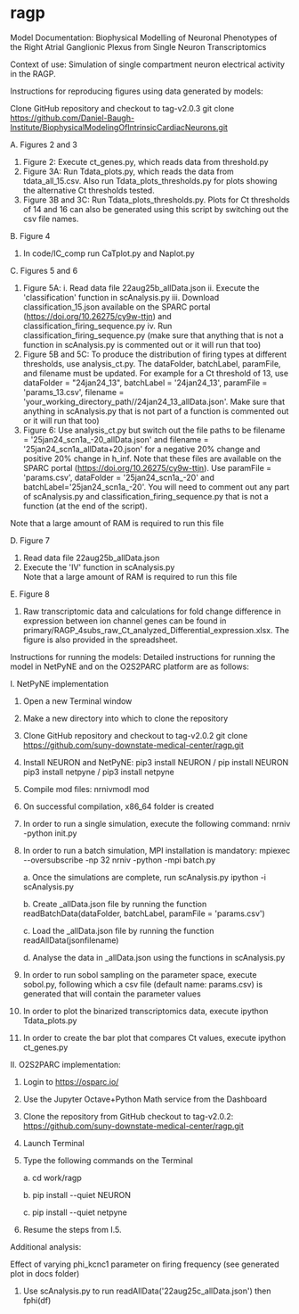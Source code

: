 # ragp
Model Documentation: Biophysical Modelling of Neuronal Phenotypes of the Right Atrial Ganglionic Plexus from Single Neuron Transcriptomics

Context of use: Simulation of single compartment neuron electrical activity in the RAGP.

Instructions for reproducing figures using data generated by models:

Clone GitHub repository and checkout to tag-v2.0.3
git clone https://github.com/Daniel-Baugh-Institute/BiophysicalModelingOfIntrinsicCardiacNeurons.git

A.	Figures 2 and 3
  1.   Figure 2: Execute ct_genes.py, which reads data from threshold.py
  2.   Figure 3A: Run Tdata_plots.py, which reads the data from tdata_all_15.csv. Also run Tdata_plots_thresholds.py for plots showing the alternative Ct thresholds tested.
  3.   Figure 3B and 3C: Run Tdata_plots_thresholds.py. Plots for Ct thresholds of 14 and 16 can also be generated using this script by switching out the csv file names.

B.  Figure 4 
  1. In code/IC_comp run CaTplot.py and Naplot.py

C.	Figures 5 and 6
  1.   Figure 5A:
    i.   Read data file 22aug25b_allData.json
    ii.  Execute the 'classification' function in scAnalysis.py
    iii. Download classification_15.json available on the SPARC portal (https://doi.org/10.26275/cy9w-ttjn) and classification_firing_sequence.py
    iv.  Run classification_firing_sequence.py (make sure that anything that is not a function in scAnalysis.py is commented out or it will run that too)
  2.  Figure 5B and 5C: To produce the distribution of firing types at different thresholds, use analysis_ct.py. The dataFolder, batchLabel, paramFile, and filename must be updated. For example for a Ct threshold of 13, use dataFolder = "24jan24_13", batchLabel = '24jan24_13', paramFile = 'params_13.csv', filename = 'your_working_directory_path//24jan24_13_allData.json'. Make sure that anything in scAnalysis.py that is not part of a function is commented out or it will run that too)
  3.  Figure 6: Use analysis_ct.py but switch out the file paths to be filename = '25jan24_scn1a_-20_allData.json' and filename = '25jan24_scn1a_allData+20.json' for a negative 20% change and positive 20% change in h_inf. Note that these files are available on the SPARC portal (https://doi.org/10.26275/cy9w-ttjn). Use paramFile = 'params.csv', dataFolder = '25jan24_scn1a_-20' and batchLabel='25jan24_scn1a_-20'. You will need to comment out any part of scAnalysis.py and classification_firing_sequence.py that is not a function (at the end of the script).

 Note that a large amount of RAM is required to run this file 
 
D.	Figure 7
  1.	Read data file 22aug25b_allData.json 
  2.	Execute the 'IV' function in scAnalysis.py  
  Note that a large amount of RAM is required to run this file 

E.	Figure 8
  1. Raw transcriptomic data and calculations for fold change difference in expression between ion channel genes can be found in primary/RAGP_4subs_raw_Ct_analyzed_Differential_expression.xlsx. The figure is also provided in the spreadsheet.

Instructions for running the models: 
Detailed instructions for running the model in NetPyNE and on the O2S2PARC platform are as follows:

I. NetPyNE implementation
1.	Open a new Terminal window
2.	Make a new directory into which to clone the repository
3.	Clone GitHub repository and checkout to tag-v2.0.2
git clone https://github.com/suny-downstate-medical-center/ragp.git
4.	Install NEURON and NetPyNE: 
pip3 install NEURON / pip install NEURON
pip3 install netpyne / pip3 install netpyne
5.	Compile mod files: 
nrnivmodl mod
6.	On successful compilation, x86_64 folder is created
7.	In order to run a single simulation, execute the following command:
nrniv -python init.py
8.	In order to run a batch simulation, MPI installation is mandatory: 
mpiexec --oversubscribe -np 32 nrniv -python -mpi batch.py

    a.	Once the simulations are complete, run scAnalysis.py
ipython -i scAnalysis.py
  
    b.	Create _allData.json file by running the function 
readBatchData(dataFolder, batchLabel, paramFile = 'params.csv')
  
    c.	Load the _allData.json file by running the function 
readAllData(jsonfilename)
  
    d.	Analyse the data in _allData.json using the functions in scAnalysis.py
10.	In order to run sobol sampling on the parameter space, execute sobol.py, following which a csv file (default name: params.csv) is generated that will contain the parameter values
11.	In order to plot the binarized transcriptomics data, execute 
ipython Tdata_plots.py
12. In order to create the bar plot that compares Ct values, execute
ipython ct_genes.py

II. O2S2PARC implementation:  
1.	Login to https://osparc.io/
2.	Use the Jupyter Octave+Python Math service from the Dashboard
3.	Clone the repository from GitHub checkout to tag-v2.0.2: 
https://github.com/suny-downstate-medical-center/ragp.git
4.	Launch Terminal
5.	Type the following commands on the Terminal

    a.	cd work/ragp
  
    b.	pip install --quiet NEURON
  
    c.	pip install --quiet netpyne
7.	Resume the steps from I.5. 


Additional analysis:

Effect of varying phi_kcnc1 parameter on  firing frequency (see generated plot in docs folder)
1. Use scAnalysis.py to run readAllData('22aug25c_allData.json') then fphi(df)





